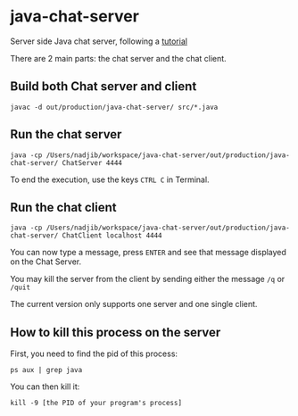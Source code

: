 # java-chat-server
Server side Java chat server, following a [tutorial](http://pirate.shu.edu/~wachsmut/Teaching/CSAS2214/Virtual/Lectures/chat-client-server.html) 

There are 2 main parts: the chat server and the chat client.

## Build both Chat server and client
```
javac -d out/production/java-chat-server/ src/*.java
```

## Run the chat server
```
java -cp /Users/nadjib/workspace/java-chat-server/out/production/java-chat-server/ ChatServer 4444
```

To end the execution, use the keys `CTRL C` in Terminal.

## Run the chat client
```
java -cp /Users/nadjib/workspace/java-chat-server/out/production/java-chat-server/ ChatClient localhost 4444
```

You can now type a message, press `ENTER` and see that message displayed on the Chat Server.

You may kill the server from the client by sending either the message `/q` or `/quit`

The current version only supports one server and one single client.

## How to kill this process on the server
First, you need to find the pid of this process:
```
ps aux | grep java
```

You can then kill it:
```
kill -9 [the PID of your program's process]
```
